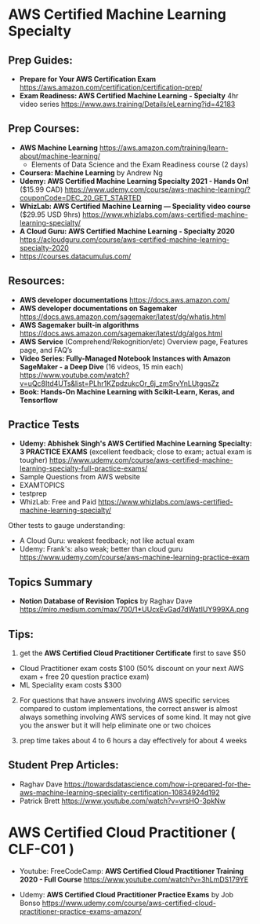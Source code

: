# AWS Certified Machine Learning Specialty

## Prep Guides:
- **Prepare for Your AWS Certification Exam** https://aws.amazon.com/certification/certification-prep/
- **Exam Readiness: AWS Certified Machine Learning - Specialty** 4hr video series https://www.aws.training/Details/eLearning?id=42183

## Prep Courses:
- **AWS Machine Learning** https://aws.amazon.com/training/learn-about/machine-learning/
  - Elements of Data Science and the Exam Readiness course (2 days)
- **Coursera: Machine Learning** by Andrew Ng 
- **Udemy: AWS Certified Machine Learning Specialty 2021 - Hands On!** ($15.99 CAD) https://www.udemy.com/course/aws-machine-learning/?couponCode=DEC_20_GET_STARTED
- **WhizLab: AWS Certified Machine Learning — Speciality video course** ($29.95 USD 9hrs) https://www.whizlabs.com/aws-certified-machine-learning-specialty/
- **A Cloud Guru: AWS Certified Machine Learning - Specialty 2020** https://acloudguru.com/course/aws-certified-machine-learning-specialty-2020
- https://courses.datacumulus.com/

## Resources:
- **AWS developer documentations** https://docs.aws.amazon.com/
- **AWS developer documentations on Sagemaker** https://docs.aws.amazon.com/sagemaker/latest/dg/whatis.html
- **AWS Sagemaker built-in algorithms** https://docs.aws.amazon.com/sagemaker/latest/dg/algos.html
- **AWS Service** (Comprehend/Rekognition/etc) Overview page, Features page, and FAQ’s
- **Video Series: Fully-Managed Notebook Instances with Amazon SageMaker - a Deep Dive** (16 videos, 15 min each) https://www.youtube.com/watch?v=uQc8Itd4UTs&list=PLhr1KZpdzukcOr_6j_zmSrvYnLUtgqsZz
- **Book: Hands-On Machine Learning with Scikit-Learn, Keras, and Tensorflow**

## Practice Tests
- **Udemy: Abhishek Singh's AWS Certified Machine Learning Specialty: 3 PRACTICE EXAMS** (excellent feedback; close to exam; actual exam is tougher) https://www.udemy.com/course/aws-certified-machine-learning-specialty-full-practice-exams/
- Sample Questions from AWS website
- EXAMTOPICS
- testprep
- WhizLab: Free and Paid https://www.whizlabs.com/aws-certified-machine-learning-specialty/

Other tests to gauge understanding:
- A Cloud Guru: weakest feedback; not like actual exam
- Udemy: Frank's: also weak; better than cloud guru https://www.udemy.com/course/aws-machine-learning-practice-exam

## Topics Summary
- **Notion Database of Revision Topics** by Raghav Dave https://miro.medium.com/max/700/1*UUcxEvGad7dWatIUY999XA.png

## Tips:

1. get the **AWS Certified Cloud Practitioner Certificate** first to save $50
- Cloud Practitioner exam costs $100 (50% discount on your next AWS exam + free 20 question practice exam)
- ML Speciality exam costs $300

2. For questions that have answers involving AWS specific services compared to custom implementations, the correct answer is almost always something involving AWS services of some kind. It may not give you the answer but it will help eliminate one or two choices

3. prep time takes about 4 to 6 hours a day effectively for about 4 weeks


## Student Prep Articles:
- Raghav Dave https://towardsdatascience.com/how-i-prepared-for-the-aws-machine-learning-speciality-certification-10834924d192
- Patrick Brett https://www.youtube.com/watch?v=vrsHO-3pkNw

# AWS Certified Cloud Practitioner ( CLF-C01 )
- Youtube: FreeCodeCamp: **AWS Certified Cloud Practitioner Training 2020 - Full Course** https://www.youtube.com/watch?v=3hLmDS179YE

- Udemy: **AWS Certified Cloud Practitioner Practice Exams** by Job Bonso https://www.udemy.com/course/aws-certified-cloud-practitioner-practice-exams-amazon/
